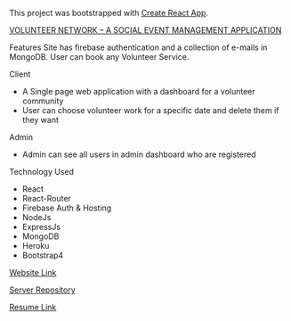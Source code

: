 This project was bootstrapped with [Create React App](https://github.com/facebook/create-react-app).

[VOLUNTEER NETWORK – A SOCIAL EVENT MANAGEMENT APPLICATION](https://github.com/annoydey/Volunteer-Network-Client.git)

Features 
Site has firebase authentication and a collection of e-mails in MongoDB. User can book any Volunteer Service.

Client 
*	A Single page web application with a dashboard for a volunteer community
* User can choose volunteer work for a specific date and delete them if they want

Admin     
*	Admin can see all users in admin dashboard who are registered  

Technology Used    
* React
* React-Router
* Firebase Auth & Hosting
* NodeJs
* ExpressJs
* MongoDB
* Heroku
* Bootstrap4   

[Website Link](https://volunteer-network-s1.web.app/)    

[Server Repository](https://github.com/annoydey/volunteer-network-server.git)     

[Resume Link](https://drive.google.com/file/d/1jmSUwMqBiAngCEs62cNgkAIyI6z1SwNo/view?usp=sharing)


